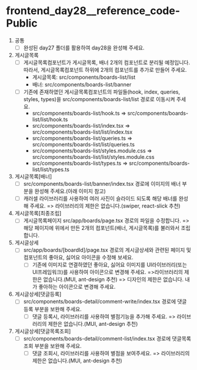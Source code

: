 # frontend_day28__reference_code-Public
1. 공통
    - [ ]  완성된 day27 폴더를 활용하여 day28을 완성해 주세요.
2. 게시글목록
    - [ ]  게시글목록컴포넌트가 게시글목록, 배너 2개의 컴포넌트로 분리될 예정입니다.
    따라서, 게시글목록컴포넌트 하위에 2개의 컴포넌트를 추가로 만들어 주세요.
        - 게시글목록: src/components/boards-list/list
        - 배너: src/components/boards-list/banner
    - [ ]  기존에 존재하였던 게시글목록컴포넌트의 파일들(hook, index, queries, styles, types)을
    src/components/boards-list/list 경로로 이동시켜 주세요.
        - src/components/boards-list/hook.ts => src/components/boards-list/list/hook.ts
        - src/components/boards-list/index.tsx => src/components/boards-list/list/index.tsx
        - src/components/boards-list/queries.ts => src/components/boards-list/list/queries.ts
        - src/components/boards-list/styles.module.css => src/components/boards-list/list/styles.module.css
        - src/components/boards-list/types.ts => src/components/boards-list/list/types.ts
3. 게시글목록[배너]
    - [ ]  src/components/boards-list/banner/index.tsx 경로에 이미지의 배너 부분을 완성해 주세요.(아래 이미지 참고)
    - [ ]  캐러셀 라이브러리를 사용하여 여러 사진이 슬라이드 되도록 해당 배너를 완성해 주세요.
    => 라이브러리의 제한은 없습니다.(swiper, react-slick 추천)
4. 게시글목록[최종조립]
    - [ ]  게시글목록페이지 src/app/boards/page.tsx 경로의 파일을 수정합니다.
    => 해당 페이지에 위에서 만든 2개의 컴포넌트(배너, 게시글목록)를 불러와서 조립합니다.
5. 게시글상세
    - [ ]  src/app/boards/[boardId]/page.tsx 경로의 게시글상세와 관련된 페이지 및 컴포넌트의 좋아요, 싫어요 아이콘을 수정해 보세요.
        - [ ]  기존에 이미지로 연결하였던 좋아요, 싫어요 이미지를 UI라이브러리(또는 UI프레임워크)를 사용하여 아이콘으로 변경해 주세요.
        =>라이브러리의 제한은 없습니다.(MUI, ant-design 추천)
        => 디자인의 제한은 없습니다. 내가 좋아하는 아이콘으로 변경해 주세요.
6. 게시글상세[댓글등록]
    - [ ]  src/components/boards-detail/comment-write/index.tsx 경로에 댓글등록 부분을 보완해 주세요.
        - [ ]  댓글 등록시, 라이브러리를 사용하여 별점기능을 추가해 주세요.
        => 라이브러리의 제한은 없습니다.(MUI, ant-design 추천)
7. 게시글상세[댓글목록조회]
    - [ ]  src/components/boards-detail/comment-list/index.tsx 경로에 댓글목록조회 부분을 보완해 주세요.
        - [ ]  댓글 조회시, 라이브러리를 사용하여 별점을 보여주세요.
        => 라이브러리의 제한은 없습니다.(MUI, ant-design 추천)

